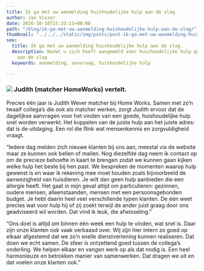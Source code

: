 ```yaml
---
title: Ik ga met uw aanmelding huishoudelijke hulp aan de slag.
author: Jan Visser
date: 2016-10-18T15:33:11+00:00
path: "/blog/ik-ga-met-uw-aanmelding-huishoudelijke-hulp-aan-de-slag/"
thumbnail: "../../../static/img/posts/post-ik-ga-met-uw-aanmelding-huishoudelijke-hulp-aan-de-slag/homeworks-huishoudelijke-hulp.jpg"
seo:
  title: Ik ga met uw aanmelding huishoudelijke hulp aan de slag.
  description: Nadat u zich heeft aangemeld voor huishoudelijke hulp ga ik voor u
    aan de slag
  keywords: aanmelding, aanvraag, huishoudelijke hulp

---
```

### ![](/img/posts/post-ik-ga-met-uw-aanmelding-huishoudelijke-hulp-aan-de-slag/judi.png) Judith (matcher HomeWorks) vertelt.

Precies één jaar is Judith Wever matcher bij Home Works. Samen met zo’n twaalf collega’s die ook als matcher werken, zorgt Judith ervoor dat de dagelijkse aanvragen voor het vinden van een goede, huishoudelijke hulp snel worden verwerkt. Het koppelen van de juiste hulp aan het juiste adres: dat is de uitdaging. Een rol die flink wat mensenkennis en zorgvuldigheid vraagt.

“Iedere dag melden zich nieuwe klanten bij ons aan, meestal via de website maar ze kunnen ook bellen of mailen. Nog diezelfde dag neem ik contact op om de precieze behoefte in kaart te brengen zodat we kunnen gaan kijken welke hulp het beste bij hen past. We bespreken de momenten waarop hulp gewenst is en waar ik rekening mee moet houden zoals bijvoorbeeld de aanwezigheid van huisdieren. Je wilt dan geen hulp aanbieden die een allergie heeft. Het gaat in mijn geval altijd om particulieren: gezinnen, oudere mensen, alleenstaanden, mensen met een persoonsgebonden budget. Je hebt daarin heel veel verschillende typen klanten. De één weet precies wat voor hulp hij of zij zoekt terwijl de ander juist graag door ons geadviseerd wil worden. Dat vind ik leuk, die afwisseling.”

“Ons doel is altijd om binnen één week een hulp te vinden, wat snel is. Daar zijn onze klanten ook vaak verbaasd over. Wij zijn hier intern zo goed op elkaar afgestemd dat we zo’n snelle dienstverlening kunnen realiseren. Dat doen we echt samen. De sfeer is ontzettend goed tussen de collega’s onderling. We helpen elkaar en vangen werk op als dat nodig is. Een heel harmonieuze en betrokken manier van samenwerken. Dat dragen we uit en dat voelen onze klanten ook.”